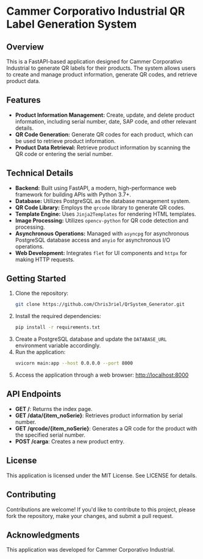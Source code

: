# Cammer Corporativo Industrial QR Label Generation System

## Overview
This is a FastAPI-based application designed for Cammer Corporativo Industrial to generate QR labels for their products. The system allows users to create and manage product information, generate QR codes, and retrieve product data.

## Features
- **Product Information Management:** Create, update, and delete product information, including serial number, date, SAP code, and other relevant details.
- **QR Code Generation:** Generate QR codes for each product, which can be used to retrieve product information.
- **Product Data Retrieval:** Retrieve product information by scanning the QR code or entering the serial number.

## Technical Details
- **Backend:** Built using FastAPI, a modern, high-performance web framework for building APIs with Python 3.7+.
- **Database:** Utilizes PostgreSQL as the database management system.
- **QR Code Library:** Employs the `qrcode` library to generate QR codes.
- **Template Engine:** Uses `Jinja2Templates` for rendering HTML templates.
- **Image Processing:** Utilizes `opencv-python` for QR code detection and processing.
- **Asynchronous Operations:** Managed with `asyncpg` for asynchronous PostgreSQL database access and `anyio` for asynchronous I/O operations.
- **Web Development:** Integrates `flet` for UI components and `httpx` for making HTTP requests.

## Getting Started
1. Clone the repository:
   ```bash
   git clone https://github.com/Chris3riel/QrSystem_Generator.git
   ```
2. Install the required dependencies:
   ```bash
   pip install -r requirements.txt
   ```
3. Create a PostgreSQL database and update the `DATABASE_URL` environment variable accordingly.
4. Run the application:
   ```bash
   uvicorn main:app --host 0.0.0.0 --port 8000
   ```
5. Access the application through a web browser: [http://localhost:8000](http://localhost:8000)

## API Endpoints
- **GET /**: Returns the index page.
- **GET /data/{item_noSerie}**: Retrieves product information by serial number.
- **GET /qrcode/{item_noSerie}**: Generates a QR code for the product with the specified serial number.
- **POST /carga**: Creates a new product entry.

## License
This application is licensed under the MIT License. See LICENSE for details.

## Contributing
Contributions are welcome! If you'd like to contribute to this project, please fork the repository, make your changes, and submit a pull request.

## Acknowledgments
This application was developed for Cammer Corporativo Industrial.
